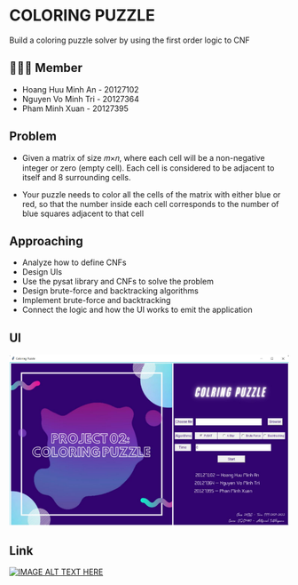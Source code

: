 # COLORING PUZZLE
Build a coloring puzzle solver by using the first order logic to CNF

## 👨‍👦‍👦 Member
- Hoang Huu Minh An - 20127102 
- Nguyen Vo Minh Tri - 20127364 
- Pham Minh Xuan - 20127395

## Problem

- Given a matrix of size 𝑚×𝑛, where each cell will be a non-negative integer or zero (empty cell). Each cell is considered to be adjacent to itself and 8 surrounding cells.

- Your puzzle needs to color all the cells of the matrix with either blue or red, so that the number inside each cell corresponds to the number of blue squares adjacent to that cell

## Approaching

- Analyze how to define CNFs
- Design UIs
- Use the pysat library and CNFs to solve the problem
- Design brute-force and backtracking algorithms
- Implement brute-force and backtracking
- Connect the logic and how the UI works to emit the application

## UI
![](./image/p.png)

## Link
[![IMAGE ALT TEXT HERE](https://img.youtube.com/vi/Ly3fOBrl_Es/0.jpg)](https://www.youtube.com/watch?v=Ly3fOBrl_Es)
